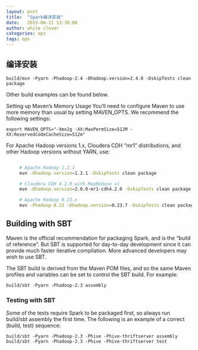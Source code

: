 ```yaml
---
layout: post
title:  "Spark编译安装"
date:   2015-04-11 13:30:00
author: white clover
categories: ops
tags: ops
---
```


## 编译安装


    build/mvn -Pyarn -Phadoop-2.4 -Dhadoop.version=2.4.0 -DskipTests clean package

Other build examples can be found below.

Setting up Maven’s Memory Usage
You’ll need to configure Maven to use more memory than usual by setting MAVEN_OPTS. We recommend the following settings:

    export MAVEN_OPTS="-Xmx2g -XX:MaxPermSize=512M -XX:ReservedCodeCacheSize=512m"


For Apache Hadoop versions 1.x, Cloudera CDH “mr1” distributions, and other Hadoop versions without YARN, use:

```bash

     # Apache Hadoop 1.2.1
     mvn -Dhadoop.version=1.2.1 -DskipTests clean package

     # Cloudera CDH 4.2.0 with MapReduce v1
     mvn -Dhadoop.version=2.0.0-mr1-cdh4.2.0 -DskipTests clean package

     # Apache Hadoop 0.23.x
     mvn -Phadoop-0.23 -Dhadoop.version=0.23.7 -DskipTests clean package
```


## Building with SBT



Maven is the official recommendation for packaging Spark, and is the “build of reference”. But SBT is supported for day-to-day development since it can provide much faster iterative compilation. More advanced developers may wish to use SBT.

The SBT build is derived from the Maven POM files, and so the same Maven profiles and variables can be set to control the SBT build. For example:

    
    build/sbt -Pyarn -Phadoop-2.3 assembly

### Testing with SBT
Some of the tests require Spark to be packaged first, so always run build/sbt assembly the first time. The following is an example of a correct (build, test) sequence:

    build/sbt -Pyarn -Phadoop-2.3 -Phive -Phive-thriftserver assembly
    build/sbt -Pyarn -Phadoop-2.3 -Phive -Phive-thriftserver test